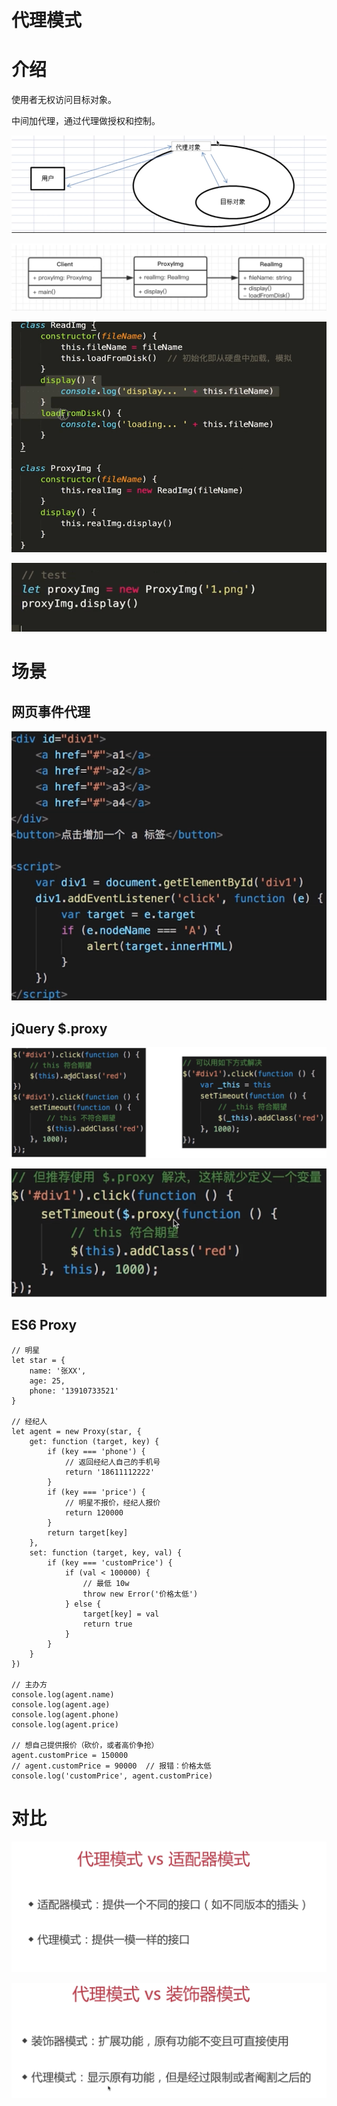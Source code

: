 # 代理模式

# 介绍

使用者无权访问目标对象。

中间加代理，通过代理做授权和控制。

![](../.gitbook/assests/1650099641820-f68cc010-5cf2-4097-bbf2-5e2c64e91f34.png)

![](../.gitbook/assests/1650099803239-9ba29a1d-a5a0-4d7e-91ea-49ca1c18d16b.png)

![](../.gitbook/assests/1650100004744-2e41be4c-b182-4236-b4bd-62a442c92c3b.png)

![](../.gitbook/assests/1650100162539-6bc073c7-f788-4f6c-80bc-8d085aee36a7.png)

# 场景

## 网页事件代理

![](../.gitbook/assests/1650100234870-8399fd87-af4f-41ff-91d4-643eaa465a74.png)

## jQuery $.proxy

![](../.gitbook/assests/1650100390984-325f8083-18a8-457d-8d0c-307cc12c8ebf.png)

![](../.gitbook/assests/1650100459195-64db339b-0e6f-4990-b30e-46b35e330411.png)

## ES6 Proxy

    // 明星
    let star = {
        name: '张XX',
        age: 25,
        phone: '13910733521'
    }

    // 经纪人
    let agent = new Proxy(star, {
        get: function (target, key) {
            if (key === 'phone') {
                // 返回经纪人自己的手机号
                return '18611112222'
            }
            if (key === 'price') {
                // 明星不报价，经纪人报价
                return 120000
            }
            return target[key]
        },
        set: function (target, key, val) {
            if (key === 'customPrice') {
                if (val < 100000) {
                    // 最低 10w
                    throw new Error('价格太低')
                } else {
                    target[key] = val
                    return true
                }
            }
        }
    })

    // 主办方
    console.log(agent.name)
    console.log(agent.age)
    console.log(agent.phone)
    console.log(agent.price)

    // 想自己提供报价（砍价，或者高价争抢）
    agent.customPrice = 150000
    // agent.customPrice = 90000  // 报错：价格太低
    console.log('customPrice', agent.customPrice)

# 对比

![](../.gitbook/assests/1650100850650-bc9a564c-d71d-4d15-94ad-e0a7fd134226.png)

![](../.gitbook/assests/1650101111873-5d22eb6a-df7c-453c-8204-04ed23379449.png)
